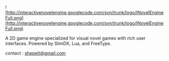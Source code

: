 ![http://interactivenovelengine.googlecode.com/svn/trunk/logo/INovelEngineFull.png](http://interactivenovelengine.googlecode.com/svn/trunk/logo/INovelEngineFull.png)

A 2D game engine specialized for visual novel games with rich user interfaces.
Powered by SlimDX, Lua, and FreeType.

contact : shepelt@gmail.com